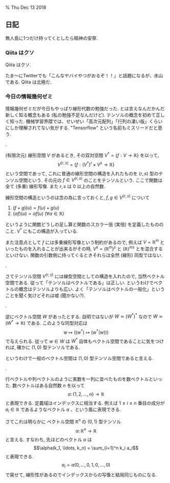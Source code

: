 % Thu Dec 13 2018

## 日記

<!--

最近精神が参ってるのでそれについて書き出すことで精神の安定を図ろう.
その原因ははっきりと２つ分かっている.
これを読んでいるあなたのせいでは決して無いので、勝手に、あ、私が原因かも、って思い込んで勝手に落ち込んだりしないでください.
かえって迷惑なので.

### 家のこと

最近サンタさんに家をお願いした.
それまでの諸々の手続きが面倒で放ったらかしにしていて、いついつまでに送ってきてくださいねという書類を、その日付に送ったためにさらに２日くらい延びたり、実印の意味が分からずに書類不備で差し戻したり.
一番凹むのは、三箇所に名前を書いてハンコを押すだけの書類をいつまでも放ったらかしにしていたこと.
やろうと思えば書類を貰ったその場で出来ることなのに.
サンタさんはネットの向こうにいるので書類は全て郵送でのやりとりなのだ.
見ててくれればその場でやれるのに.

引っ越しという作業も、方法をすっかり忘れてしまったので一体本当に出来るのか心配.

### 職場のこと

もしかしたらいつか書いたかもしれない.
この会社では先輩であり年も自分の10は上の人が自分のチームに来た.
知り合いだということのために私がそいつのメンターになってしまった.
そいつは想像していたよりずっと無能だった.
プログラミングがあまり得意ではないらしく (なぜ雇われているのかしら)、分かり良い例を言えば、彼は躊躇なく `eval` を使う.
データベースから引っ張ってきたデータ (それはリストのリストを表す１つの文字列だった) を `eval` でパースしようとしてたのだ.
json というものの存在を思い出させることで事なきを得た.
私に対する態度だけ明らかに違っていて、私にだけタメ口なのも精神的に辛い.
Github:e の上でコードレビューをしており、その上でのやり取りは全てSlackのチームチャンネルに流れるようになっている.
願わくば、それを見ている他の人も、その人が無能であることに気付いて欲しい.

トップレベルにベタ書きのスクリプトをよこしてきたので、こういうのは関数で包んで意味単位で関数も分けようね、と言ったら、
「じゃあ間をとってこれだけ関数にするね」
と言ってきた.
猫さんがこれについて「そいつはコードレビューを交渉だと思っているんじゃないか」という指摘がしっくりきた.
或いはそいつにとってはレビュワーは跳ね返すべき敵なのだろうか.

で、主にそいつのせいで私の精神はすっかり参っているので、どうにか解決しなきゃいけない.

- そいつの性格を治す/育成する
    - 年取りすぎ
- 距離を取る
    - 現時点で引き受けてしまったものはおざなりにして、次回からは決してそいつの担当はしないよう拒否する
        - 一ヶ月我慢すればいい
    - チームを変える/転職する
        - たぶん正しい
        - そいつ以外にも転職する理由はあるので (給与)
- 仕事をサボる (上の2つの中間)
    - 別にそいつのコードレビューをするだけが私の仕事じゃないし、なんならおまけみたいなもん
    - 私が真剣に取り過ぎなのかもしれない
    - レビュワーという役割は私のチームでは結構適当で、どんなバグだらけのものを通してもレビュワーが何か責任を取らされることはない
    - 全部に対していいよって言うこともできる

-->

無人島に1つだけ持ってくとしたら精神の安寧.

### Qiita はクソ

Qiita はクソ.

たま〜にTwitterでも「こんなヤバイやつがおるぞ！！」と話題になるが、氷山である.
Qiita は北極だ.

### 今日の情報幾何ゼミ

情報幾何ゼミだが今日もやっぱり線形代数の勉強だった.
とは言えなんだかんだ新しく知る概念もある (私の勉強不足なんだけど).
テンソルの概念を初めて正しく知った.
機械学習界隈では、せいぜい「高次元配列」「行列の凄い版」くらいにしか理解されてない気がする.
"Tensorflow" という名前もミスリードだと思う.

.

(有限次元) 線形空間 $V$ があるとき, その双対空間 $V^*=\{ f : V \to \mathbb{R} \}$ を以って,
$$V^{(r,s)} = \{ f : (V^*)^r \times V^s \to \mathbb R\}$$
という空間であって, これに普通の線形空間の構造を入れたものを $(r,s)$ 型のテンソル空間という.
その元の $f \in V^{(r,s)}$ のことをテンソルという.
ここで関数は全て (多重) 線形写像.
また $r,s$ は $0$ 以上の自然数.

線形空間の構造というのは念の為に言っておくと,
$f,g \in V^{(r,s)}$ について

1. $(f+g)(u) = f(u) + g(u)$
1. $(\alpha f)(u) = \alpha f(u)$ ($\forall \alpha \in \mathbb R$)

というように関数どうしの足し算と関数のスカラー倍 (実倍) を定義したもののこと.
$V^*$ にもこの構造が入っている.

また注意点として $f$ には多重線形写像という制約があるので,
例えば $V=\mathbb R^m$ といったものを入れることが出来るがその時,
$V^s = (\mathbb R^m)^s$
と $(\mathbb R)^{ms}$ とを混合するといけない.
関数の引数側に持ってくるときそれらは全然 (線形) 同型ではない.

.

さてテンソル空間 $V^{(r,s)}$ には線型空間としての構造を入れたので, 当然ベクトル空間である.
従って「テンソルはベクトルである」は正しい.
というわけでベクトルの概念はテンソルよりも広い.
よく「テンソルはベクトルの一般化」ということを聞く気けどそれは嘘 (聞かない?).

.

逆にベクトル空間 $W$ があったとする.
自明ではないが
$W \simeq (W^*)^*$
なので
$W \simeq (W^* \to \mathbb R)$
である.
このような同型対応は
$$w \mapsto ((w^*) \mapsto (w^*(w)))$$
で与えられる.
従って $w \in W$ は $W^*$ 自体もベクトル空間であることに気をつければ,
確かに $(1,0)$ 型テンソルである.

というわけで一般のベクトル空間は $(1,0)$ 型テンソル空間であると言える.

.

行ベクトルや列ベクトルのように実数を一列に並べたものを数ベクトルといった.
数ベクトルはある自然数 $n$ を以って
$$a \colon \{1,2,\ldots,n\} \to \mathbb R$$
と表現できる.
定義域はインデックスに相当する.
例えば $1 \leq i \leq n$ 番目の成分が $a_i \in \mathbb{R}$ であるようなベクトル $a$ 、という風に表現できる.

さてこれは明らかに ベクトル空間 $\mathbb R^n$ の $(0,1)$ 型テンソル
$$\alpha \colon \mathbb{R}^n \to \mathbb{R}$$
と言える.
すなわち, 先ほどのベクトル $a$ は
$$\alpha(k_1, \ldots, k_n) = \sum_{i=1}^n k_i a_i$$
と表現できる.
$$a_i = \alpha(0,\ldots,0,1,0,\ldots,0)$$
で戻せて,
線形性があるのでインデックスからの写像と結局同じものになる.

<!--

### 頭の良い人と話すのは楽

楽すぎて中毒になる.
「頭の良い」とは何かという話もあるけど、ここでは、話し相手に非本質的な読解力の負担をさせない話し方と、
逆に相手の言おうとしてることを察する能力、ということにしたい.
論理的な話し方だと言える.

その点であの人はバカなので喋りたくない.

### 最後に

もう一度言っておきますがこれを読んでるあなたのことを想定して書いたりしてません.
あの人はココの読者には成り得ないので.

逆に、とか、比喩的に、とかそういうことじゃなくて本当に違うんでお願いします.

-->
